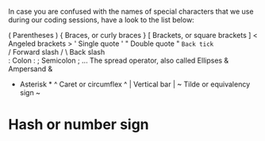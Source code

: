 
In case you are confused with the names of special characters that we use during our coding sessions, have a look to the list below:

( Parentheses )
{ Braces, or curly braces }
[ Brackets, or square brackets ]
< Angeled brackets >
' Single quote ' 
" Double quote "
  `Back tick`  
/ Forward slash /
\ Back slash \
: Colon :
; Semicolon ;
... The spread operator, also called Ellipses
& Ampersand &
* Asterisk *
^ Caret or circumflex ^
| Vertical bar |
~ Tilde or equivalency sign ~
# Hash or number sign #
